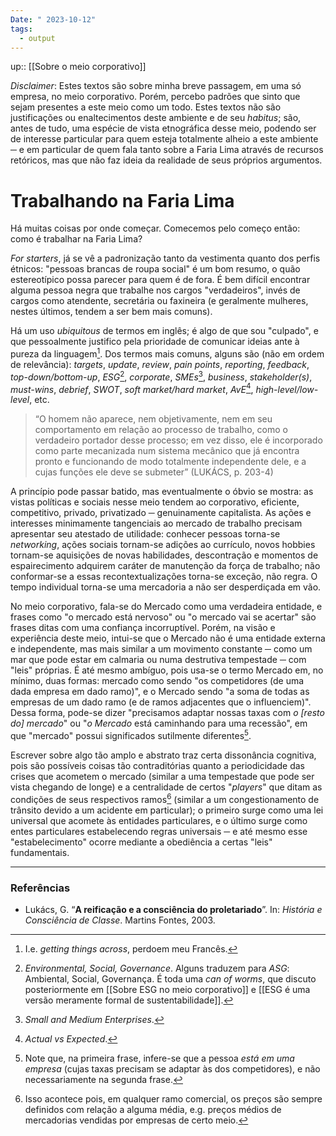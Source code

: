 ```yaml
---
Date: " 2023-10-12"
tags:
  - output
---
```

up:: [[Sobre o meio corporativo]]

*Disclaimer*: Estes textos são sobre minha breve passagem, em uma só empresa, no meio corporativo. Porém, percebo padrões que sinto que sejam presentes a este meio como um todo. Estes textos não são justificações ou enaltecimentos deste ambiente e de seu *habitus*; são, antes de tudo, uma espécie de vista etnográfica desse meio, podendo ser de interesse particular para quem esteja totalmente alheio a este ambiente ─ e em particular de quem fala tanto sobre a Faria Lima através de recursos retóricos, mas que não faz ideia da realidade de seus próprios argumentos.
# Trabalhando na Faria Lima
Há muitas coisas por onde começar. Comecemos pelo começo então: como é trabalhar na Faria Lima?

*For starters*, já se vê a padronização tanto da vestimenta quanto dos perfis étnicos: "pessoas brancas de roupa social" é um bom resumo, o quão estereotípico possa parecer para quem é de fora. É bem difícil encontrar alguma pessoa negra que trabalhe nos cargos "verdadeiros", invés de cargos como atendente, secretária ou faxineira (e geralmente mulheres, nestes últimos, tendem a ser bem mais comuns).

Há um uso *ubiquitous* de termos em inglês; é algo de que sou "culpado", e que pessoalmente justifico pela prioridade de comunicar ideias ante à pureza da linguagem[^1]. Dos termos mais comuns, alguns são (não em ordem de relevância): *targets*, *update*, *review*, *pain points*, *reporting*, *feedback*, *top-down/bottom-up*, *ESG*[^2], *corporate*, *SMEs*[^3], *business*, *stakeholder(s)*, *must-wins*, *debrief*, *SWOT*, *soft market/hard market*, *AvE*[^4], *high-level/low-level*, etc.

> “O homem não aparece, nem objetivamente, nem em seu comportamento em relação ao processo de trabalho, como o verdadeiro portador desse processo; em vez disso, ele é incorporado como parte mecanizada num sistema mecânico que já encontra pronto e funcionando de modo totalmente independente dele, e a cujas funções ele deve se submeter” (LUKÁCS, p. 203-4)

A princípio pode passar batido, mas eventualmente o óbvio se mostra: as vistas políticas e sociais nesse meio tendem ao corporativo, eficiente, competitivo, privado, privatizado ─ genuinamente capitalista. As ações e interesses minimamente tangenciais ao mercado de trabalho precisam apresentar seu atestado de utilidade: conhecer pessoas torna-se *networking*, ações sociais tornam-se adições ao currículo, novos hobbies tornam-se aquisições de novas habilidades, descontração e momentos de espairecimento adquirem caráter de manutenção da força de trabalho; não conformar-se a essas recontextualizações torna-se exceção, não regra. O tempo individual torna-se uma mercadoria a não ser desperdiçada em vão.

No meio corporativo, fala-se do Mercado como uma verdadeira entidade, e frases como "o mercado está nervoso" ou "o mercado vai se acertar" são frases ditas com uma confiança incorruptível. Porém, na visão e experiência deste meio, intui-se que o Mercado não é uma entidade externa e independente, mas mais similar a um movimento constante ─ como um mar que pode estar em calmaria ou numa destrutiva tempestade ─  com "leis" próprias. É até mesmo ambíguo, pois usa-se o termo Mercado em, no mínimo, duas formas: mercado como sendo "os competidores (de uma dada empresa em dado ramo)", e o Mercado sendo "a soma de todas as empresas de um dado ramo (e de ramos adjacentes que o influenciem)". Dessa forma, pode-se dizer "precisamos adaptar nossas taxas com *o [resto do] mercado*" ou "*o Mercado* está caminhando para uma recessão", em que "mercado" possui significados sutilmente diferentes[^5]. 

Escrever sobre algo tão amplo e abstrato traz certa dissonância cognitiva, pois são possíveis coisas tão contraditórias quanto a periodicidade das crises que acometem o mercado (similar a uma tempestade que pode ser vista chegando de longe) e a centralidade de certos "*players*" que ditam as condições de seus respectivos ramos[^6] (similar a um congestionamento de trânsito devido a um acidente em particular); o primeiro surge como uma lei universal que acomete às entidades particulares, e o último surge como entes particulares estabelecendo regras universais ─ e até mesmo esse "estabelecimento" ocorre mediante a obediência a certas "leis" fundamentais.

---
### Referências
- Lukács, G. “**A reificação e a consciência do proletariado**”. In: *História e Consciência de Classe*.
Martins Fontes, 2003.

[^1]: I.e. *getting things across*, perdoem meu Francês.
[^2]: *Environmental, Social, Governance*. Alguns traduzem para *ASG*: Ambiental, Social, Governança. É toda uma *can of worms*, que discuto posteriormente em [[Sobre ESG no meio corporativo]] e [[ESG é uma versão meramente formal de sustentabilidade]].
[^3]: *Small and Medium Enterprises*.
[^4]: *Actual vs Expected*.
[^5]: Note que, na primeira frase, infere-se que a pessoa *está em uma empresa* (cujas taxas precisam se adaptar às dos competidores), e não necessariamente na segunda frase.
[^6]: Isso acontece pois, em qualquer ramo comercial, os preços são sempre definidos com relação a alguma média, e.g. preços médios de mercadorias vendidas por empresas de certo meio.